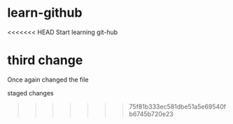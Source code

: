 # learn-github

<<<<<<< HEAD
Start learning git-hub

third change
=======
Once again changed the file


staged changes
>>>>>>> 75f81b333ec581dbe51a5e69540fb6745b720e23
